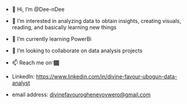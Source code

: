 - 👋 Hi, I’m @Dee-nDee
- 👀 I’m interested in analyzing data to obtain insights, creating visuals, reading, 
and basically learning new things
- 🌱 I’m currently learning PowerBi
- 💞️ I’m looking to collaborate on data analysis projects
- 📫 Reach me on👇🏾 

- LinkedIn: https://www.linkedin.com/in/divine-favour-ubogun-data-analyst

- email address: divinefavouroghenevovwero@gmail.com

<!---
Dee-nDee/Dee-nDee is a ✨ special ✨ repository because its `README.md` (this file) appears on your GitHub profile.
You can click the Preview link to take a look at your changes.
--->
